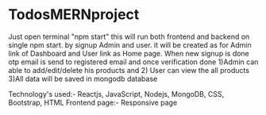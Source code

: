 # TodosMERNproject
Just open terminal "npm start" this will run both frontend and backend on single npm start.
by signup Admin and user. it will be created as for Admin link of Dashboard and User link as Home page.
When new signup is done otp email is send to registered email and once verification done 
1)Admin can able to add/edit/delete his products and 2) User can view the all products
3)All data will be saved in mongodb database

Technology's used:- Reactjs, JavaScript, Nodejs, MongoDB, CSS, Bootstrap, HTML
Frontend page:- Responsive page

